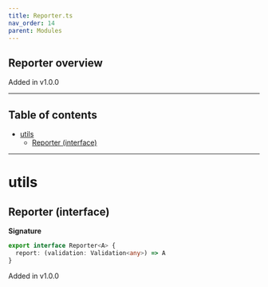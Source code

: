 ```yaml
---
title: Reporter.ts
nav_order: 14
parent: Modules
---
```


## Reporter overview

Added in v1.0.0

---

<h2 class="text-delta">Table of contents</h2>

- [utils](#utils)
  - [Reporter (interface)](#reporter-interface)

---

# utils

## Reporter (interface)

**Signature**

```ts
export interface Reporter<A> {
  report: (validation: Validation<any>) => A
}
```

Added in v1.0.0
